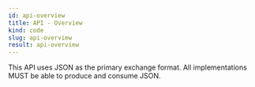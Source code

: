 ```yaml
---
id: api-overview
title: API - Overview 
kind: code
slug: api-overview
result: api-overview
---
```


This API uses JSON as the primary exchange format. All implementations MUST be able to produce and consume JSON.
